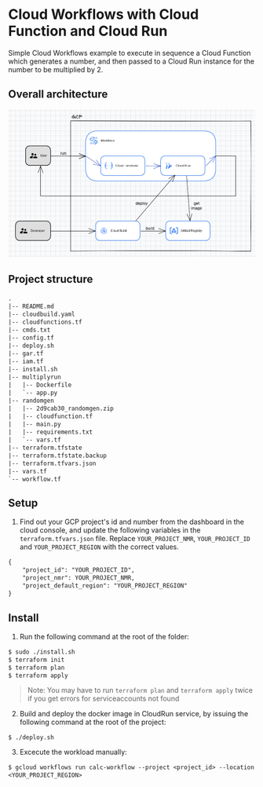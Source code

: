 # Cloud Workflows with Cloud Function and Cloud Run
Simple Cloud Workflows example to execute in sequence a Cloud Function which generates a number, and then passed to a Cloud Run instance for the number to be multiplied by 2.


## Overall architecture

![](imgs/2.png)


## Project structure
```
.
|-- README.md
|-- cloudbuild.yaml
|-- cloudfunctions.tf
|-- cmds.txt
|-- config.tf
|-- deploy.sh
|-- gar.tf
|-- iam.tf
|-- install.sh
|-- multiplyrun
|   |-- Dockerfile
|   `-- app.py
|-- randomgen
|   |-- 2d9cab30_randomgen.zip
|   |-- cloudfunction.tf
|   |-- main.py
|   |-- requirements.txt
|   `-- vars.tf
|-- terraform.tfstate
|-- terraform.tfstate.backup
|-- terraform.tfvars.json
|-- vars.tf
`-- workflow.tf

```


## Setup

1. Find out your GCP project's id and number from the dashboard in the cloud console, and update the following variables in the `terraform.tfvars.json` file. Replace `YOUR_PROJECT_NMR`, `YOUR_PROJECT_ID` and `YOUR_PROJECT_REGION` with the correct values. 


```shell
{
    "project_id": "YOUR_PROJECT_ID",
    "project_nmr": YOUR_PROJECT_NMR,
    "project_default_region": "YOUR_PROJECT_REGION"
}
```

## Install

1. Run the following command at the root of the folder:
```shell 
$ sudo ./install.sh
$ terraform init
$ terraform plan
$ terraform apply
```

> Note: You may have to run `terraform plan` and `terraform apply` twice if you get errors for serviceaccounts not found

2. Build and deploy the docker image in CloudRun service, by issuing the following command at the root of the project:

```shell
$ ./deploy.sh
```

3. Excecute the workload manually:

```shell
$ gcloud workflows run calc-workflow --project <project_id> --location <YOUR_PROJECT_REGION>
```